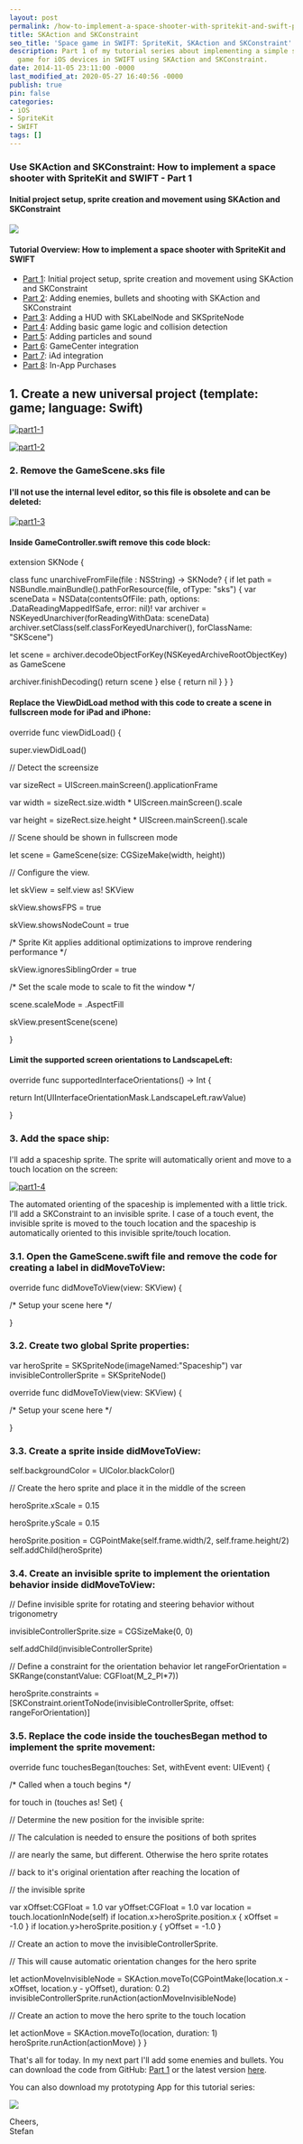 ```yaml
---
layout: post
permalink: /how-to-implement-a-space-shooter-with-spritekit-and-swift-part-1/
title: SKAction and SKConstraint
seo_title: 'Space game in SWIFT: SpriteKit, SKAction and SKConstraint'
description: Part 1 of my tutorial series about implementing a simple space shooter
  game for iOS devices in SWIFT using SKAction and SKConstraint.
date: 2014-11-05 23:11:00 -0000
last_modified_at: 2020-05-27 16:40:56 -0000
publish: true
pin: false
categories:
- iOS
- SpriteKit
- SWIFT
tags: []
---
```

### Use SKAction and SKConstraint: How to implement a space shooter with SpriteKit and SWIFT - Part 1

#### Initial project setup, sprite creation and movement using SKAction and SKConstraint

[![](/assets/wp-content/uploads/2014/11/AppStore.png)](https://itunes.apple.com/us/app/yet-another-spaceshooter/id949662362?mt=8)

#### Tutorial Overview: How to implement a space shooter with SpriteKit and SWIFT

  * [Part 1](/how-to-implement-a-space-shooter-with-spritekit-and-swift-part-1): Initial project setup, sprite creation and movement using SKAction and SKConstraint
  * [Part 2](/how-to-implement-a-space-shooter-with-spritekit-and-swift-part-2): Adding enemies, bullets and shooting with SKAction and SKConstraint
  * [Part 3](/how-to-implement-a-space-shooter-with-spritekit-and-swift-part-3-create-a-hud): Adding a HUD with SKLabelNode and SKSpriteNode
  * [Part 4](/how-to-implement-a-space-shooter-with-spritekit-and-swift-part-4-collision-detection): Adding basic game logic and collision detection
  * [Part 5](/how-to-implement-a-space-shooter-with-spritekit-and-swift-part-5-particles-and-sound): Adding particles and sound 
  * [Part 6](/how-to-implement-a-space-shooter-with-spritekit-and-swift-part-6-game-center-integration): GameCenter integration
  * [Part 7](/how-to-implement-a-space-shooter-with-spritekit-and-swift-part-7-iad-integration): iAd integration
  * [Part 8](/how-to-implement-in-app-purchase-for-your-ios-app-in-swift): In-App Purchases



## 1\. Create a new universal project (template: game; language: Swift)

[![part1-1](/assets/wp-content/uploads/2014/11/part1-1.png)](/assets/wp-content/uploads/2014/11/part1-1.png)

[![part1-2](/assets/wp-content/uploads/2014/11/part1-2.png)](/assets/wp-content/uploads/2014/11/part1-2.png)

### 2\. Remove the GameScene.sks file

#### I'll not use the internal level editor, so this file is obsolete and can be deleted:

[![part1-3](/assets/wp-content/uploads/2014/11/part1-3-1.jpg)](/assets/wp-content/uploads/2014/11/part1-3-1.jpg)

#### Inside GameController.swift remove this code block:

extension SKNode {

class func unarchiveFromFile(file : NSString) -> SKNode? {  if let path = NSBundle.mainBundle().pathForResource(file, ofType: "sks") {  var sceneData = NSData(contentsOfFile: path, options: .DataReadingMappedIfSafe, error: nil)!  var archiver = NSKeyedUnarchiver(forReadingWithData: sceneData) archiver.setClass(self.classForKeyedUnarchiver(), forClassName: "SKScene")

let scene = archiver.decodeObjectForKey(NSKeyedArchiveRootObjectKey) as GameScene

archiver.finishDecoding()  return scene } else {  return nil } } }

#### Replace the ViewDidLoad method with this code to create a scene in fullscreen mode for iPad and iPhone:

override func viewDidLoad() {

super.viewDidLoad()

// Detect the screensize

var sizeRect = UIScreen.mainScreen().applicationFrame

var width = sizeRect.size.width * UIScreen.mainScreen().scale

var height = sizeRect.size.height * UIScreen.mainScreen().scale

// Scene should be shown in fullscreen mode

let scene = GameScene(size: CGSizeMake(width, height))

// Configure the view.

let skView = self.view as! SKView

skView.showsFPS = true

skView.showsNodeCount = true

/* Sprite Kit applies additional optimizations to improve rendering performance */

skView.ignoresSiblingOrder = true

/* Set the scale mode to scale to fit the window */

scene.scaleMode = .AspectFill

skView.presentScene(scene)

}

#### Limit the supported screen orientations to LandscapeLeft:

override func supportedInterfaceOrientations() -> Int {

return Int(UIInterfaceOrientationMask.LandscapeLeft.rawValue)

}

### 3\. Add the space ship:

#### 

I'll add a spaceship sprite. The sprite will automatically orient and move to a touch location on the screen:

[![part1-4](/assets/wp-content/uploads/2014/11/part1-4-1.jpg)](/assets/wp-content/uploads/2014/11/part1-4-1.jpg)

The automated orienting of the spaceship is implemented with a little trick. I'll add a SKConstraint to an invisible sprite. I case of a touch event, the invisible sprite is moved to the touch location and the spaceship is automatically oriented to this invisible sprite/touch location.

### 3.1. Open the GameScene.swift file and remove the code for creating a label in didMoveToView:

override func didMoveToView(view: SKView) {

/* Setup your scene here */

}

### 3.2. Create two global Sprite properties:

var heroSprite = SKSpriteNode(imageNamed:"Spaceship")  var invisibleControllerSprite = SKSpriteNode()

override func didMoveToView(view: SKView) {

/* Setup your scene here */

}

### 3.3. Create a sprite inside didMoveToView:

self.backgroundColor = UIColor.blackColor()

// Create the hero sprite and place it in the middle of the screen

heroSprite.xScale = 0.15

heroSprite.yScale = 0.15

heroSprite.position = CGPointMake(self.frame.width/2, self.frame.height/2) self.addChild(heroSprite)

### 3.4. Create an invisible sprite to implement the orientation behavior inside didMoveToView:

// Define invisible sprite for rotating and steering behavior without trigonometry

invisibleControllerSprite.size = CGSizeMake(0, 0)

self.addChild(invisibleControllerSprite)

// Define a constraint for the orientation behavior  let rangeForOrientation = SKRange(constantValue: CGFloat(M_2_PI*7))

heroSprite.constraints = [SKConstraint.orientToNode(invisibleControllerSprite, offset: rangeForOrientation)]

### 3.5. Replace the code inside the touchesBegan method to implement the sprite movement:

override func touchesBegan(touches: Set<NSObject>, withEvent event: UIEvent) {

/* Called when a touch begins */

for touch in (touches as! Set<UITouch>) {

// Determine the new position for the invisible sprite:

// The calculation is needed to ensure the positions of both sprites

// are nearly the same, but different. Otherwise the hero sprite rotates

// back to it's original orientation after reaching the location of

// the invisible sprite

var xOffset:CGFloat = 1.0  var yOffset:CGFloat = 1.0  var location = touch.locationInNode(self)  if location.x>heroSprite.position.x { xOffset = -1.0 }  if location.y>heroSprite.position.y { yOffset = -1.0 }

// Create an action to move the invisibleControllerSprite.

// This will cause automatic orientation changes for the hero sprite

let actionMoveInvisibleNode = SKAction.moveTo(CGPointMake(location.x - xOffset, location.y - yOffset), duration: 0.2)  invisibleControllerSprite.runAction(actionMoveInvisibleNode)

// Create an action to move the hero sprite to the touch location

let actionMove = SKAction.moveTo(location, duration: 1)  heroSprite.runAction(actionMove) } }

That's all for today. In my next part I'll add some enemies and bullets. You can download the code from GitHub: [Part 1](https://github.com/stfnjstn/MySecondGame/releases/tag/v0.1) or the latest version [here](https://github.com/stfnjstn/MySecondGame).

You can also download my prototyping App for this tutorial series:

[![](/assets/wp-content/uploads/2014/11/AppStore.png)](https://itunes.apple.com/us/app/yet-another-spaceshooter/id949662362?mt=8)

Cheers,   
Stefan
